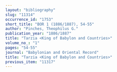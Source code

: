 ```yaml
---
layout: "bibliography"
slug: "11314"
occurrence_id: "1753"
short_title: "BOR 1 (1886/1887), 54-55"
author: "Pinches, Theophilus G."
publication_year: "1886/1887"
title: "Tarzia <King of Babylon and Countries>"
volume_no_: "1"
pages: "54-55"
journal: "Babylonian and Oriental Record"
title: "Tarzia <King of Babylon and Countries>"
previous_item: "11317"
---
```


